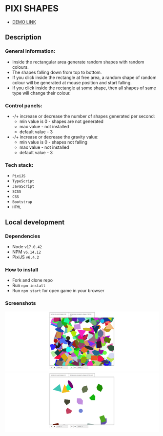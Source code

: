 <h1>PIXI SHAPES</h1>
<ul>
  <li><a href="https://olexandr-trubin-koshyk.github.io/digicode-tt/" taget="_blank">DEMO LINK</a></li>
</ul>
<h2>Description</h2>
<h3>General information:</h3>
<ul>
  <li>
    Inside the rectangular area generate random shapes with random colours. 
  </li>
   <li>
    The shapes falling down from top to bottom.
   </li>
  <li>
    If you click inside the rectangle at free area, a random shape of random colour will be generated at mouse position and start falling.
   </li>
    <li>
    If you click inside the rectangle at some shape, then all shapes of same type will change their colour.
   </li>
</ul>
<h3>Control panels:</h3>
<ul>
  <li>
    -/+ increase or decrease the number of shapes generated per second:
         <ul>
       <li>min value is 0 - shapes are not generated</li>
       <li>max value - not installed</li>
       <li>default value - 3</li>
     </ul>
  </li>
   <li>
    -/+ increase or decrease the gravity value:
     <ul>
       <li>min value is 0 - shapes not falling</li>
       <li>max value - not installed</li>
       <li>default value - 3</li>
     </ul>
   </li>
</ul>
<h3>Tech stack:</h3>
<ul>
  <li><code>PixiJS</code></li>
   <li><code>TypeScript</code></li>
  <li><code>JavaScript</code></li>
  <li><code>SCSS</code></li>
  <li><code>CSS</code></li>
  <li><code>Bootstrap</code></li>
  <li><code>HTML</code></li>
</ul>
<h2>Local development</h2>
<h3>Dependencies</h3>
<ul>
  <li>Node <code>v17.0.42</code></li>
  <li>NPM <code>v6.14.12</code></li>
  <li>PixiJS <code>v6.4.2</code></li>
</ul>
<h3>How to install</h3>
<ul>
  <li>Fork and clone repo</li>
  <li>Run <code>npm install</code></li>
  <li>Run <code>npm start</code> for open game in your browser</li>
</ul>

<h3>Screenshots</h3>

![Screenshot #1](https://github.com/Olexandr-Trubin-Koshyk/digicode-tt/blob/main/screenshots/shapes1.png)
![Screenshot #2](https://github.com/Olexandr-Trubin-Koshyk/digicode-tt/blob/main/screenshots/shapes2.png)
